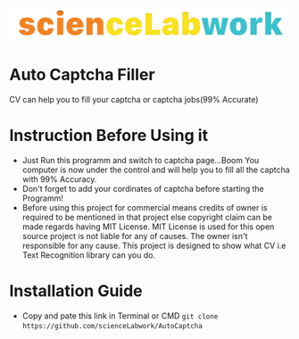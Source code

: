 ![logo](https://github.com/scienceLabwork/Rock_paper_scissor/blob/master/Wholelogo%20copy%202.png)

# Auto Captcha Filler
CV can help you to fill your captcha or captcha jobs(99% Accurate)

# Instruction Before Using it
* Just Run this programm and switch to captcha page...Boom You computer is now under the control and will help you to fill all the captcha with 99% Accuracy.
* Don't forget to add your cordinates of captcha before starting the Programm!
* Before using this project for commercial means credits of owner is required to 
  be mentioned in that project else copyright claim can be made regards having MIT License. 
  MIT License is used for this open source project is not liable for any of causes. 
  The owner isn't responsible for any cause. This project is designed to show what CV i.e Text Recognition library can you do.
  
# Installation Guide
* Copy and pate this link in Terminal or CMD
`git clone https://github.com/scienceLabwork/AutoCaptcha`
